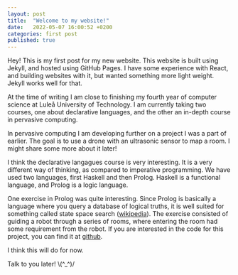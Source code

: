```yaml
---
layout: post
title:  "Welcome to my website!"
date:   2022-05-07 16:00:52 +0200
categories: first post
published: true
---
```


Hey! This is my first post for my new website. This website is built using Jekyll, and hosted using GitHub Pages. 
I have some experience with React, and building websites with it, but wanted something more light weight. Jekyll
works well for that.

At the time of writing I am close to finishing my fourth year of computer science at Luleå University of Technology.
I am currently taking two courses, one about declarative languages, and the other an in-depth course in pervasive computing.

In pervasive computing I am developing further on a project I was a part of earlier. The goal is to use a drone with an
ultrasonic sensor to map a room. I might share some more about it later!

I think the declarative langagues course is very interesting. It is a very different way of thinking, as compared to
imperative programming. We have used two languages, first Haskell and then Prolog. Haskell is a functional language,
and Prolog is a logic language. 

One exercise in Prolog was quite interesting. Since Prolog is basically a language where you query a database of
logical truths, it is well suited for something called state space search ([wikipedia](https://en.wikipedia.org/wiki/State_space_search)).
The exercise consisted of guiding a robot through a series of rooms, where entering the room had some requirement from the robot.
If you are interested in the code for this project, you can find it at [github](https://github.com/HugPet/D7012E-P1).

I think this will do for now.

Talk to you later! \\(^_^)/

<!-- 
You’ll find this post in your `_posts` directory. Go ahead and edit it and re-build the site to see your changes. You can rebuild the site in many different ways, but the most common way is to run `jekyll serve`, which launches a web server and auto-regenerates your site when a file is updated.

Jekyll requires blog post files to be named according to the following format:

`YEAR-MONTH-DAY-title.MARKUP`

Where `YEAR` is a four-digit number, `MONTH` and `DAY` are both two-digit numbers, and `MARKUP` is the file extension representing the format used in the file. After that, include the necessary front matter. Take a look at the source for this post to get an idea about how it works.

Jekyll also offers powerful support for code snippets:

{% highlight ruby %}
def print_hi(name)
  puts "Hi, #{name}"
end
print_hi('Tom')
#=> prints 'Hi, Tom' to STDOUT.
{% endhighlight %}

Check out the [Jekyll docs][jekyll-docs] for more info on how to get the most out of Jekyll. File all bugs/feature requests at [Jekyll’s GitHub repo][jekyll-gh]. If you have questions, you can ask them on [Jekyll Talk][jekyll-talk].

[jekyll-docs]: https://jekyllrb.com/docs/home
[jekyll-gh]:   https://github.com/jekyll/jekyll
[jekyll-talk]: https://talk.jekyllrb.com/ --> 
